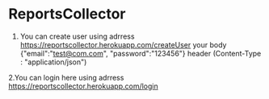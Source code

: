 # ReportsCollector
						
1. You can create user using adrress https://reportscollector.herokuapp.com/createUser 
your body {"email":"test@com.com", "password":"123456"} header (Content-Type : "application/json")

2.You can login here using adrress https://reportscollector.herokuapp.com/login

